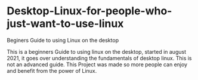# Desktop-Linux-for-people-who-just-want-to-use-linux
Beginers Guide to using Linux on the desktop

<REMEMBER AS OF NOW THIS BOOK IS NOT COMPLETE>

This is a beginners Guide to using linux on the desktop, started in august 2021, it goes over understanding the fundamentals of desktop linux. This is not an advanced guide. This Project was made so more people can enjoy and benefit from the power of Linux.
